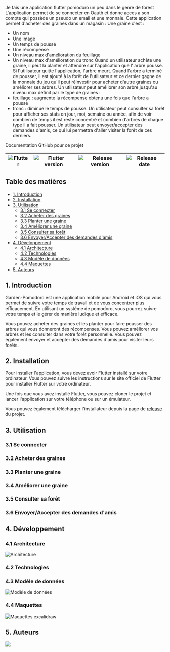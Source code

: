 Je fais une application flutter pomodoro un peu dans le genre de forest
L'application permet de se connecter en Oauth et donne accès à son compte qui possède un pseudo un
email et une monnaie.
Cette application permet d'acheter des graines dans un magasin :
Une graine c'est :

- Un nom
- Une image
- Un temps de pousse
- Une récompense
- Un niveau max d'amélioration du feuillage
- Un niveau max d'amélioration du tronc
  Quand un utilisateur achète une graine, il peut la planter et attendre sur l'application que l'
  arbre pousse.
  Si l'utilisateur quitte l'application, l'arbre meurt.
  Quand l'arbre a terminé de pousser, il est ajouté à la forêt de l'utilisateur et ce dernier gagne
  de la monnaie du jeu qu'il peut réinvestir pour acheter d'autre graines ou améliorer ses arbres.
  Un utilisateur peut améliorer son arbre jusqu'au niveau max définit par le type de graines :
- feuillage : augmente la récompense obtenu une fois que l'arbre a poussé
- tronc : diminue le temps de pousse.
  Un utilisateur peut consulter sa forêt pour afficher ses stats en jour, moi, semaine ou année,
  afin de voir combien de temps il est resté concentré et combien d'arbres de chaque type il a fait
  pousser.
  Un utilisateur peut envoyer/accepter des demandes d'amis, ce qui lui permettra d'aller visiter la
  forêt de ces derniers.

Documentation GitHub pour ce projet

| ![Flutter](https://img.shields.io/badge/Flutter-%2302569B.svg?style=for-the-badge&logo=Flutter&logoColor=white) | ![Flutter version](https://img.shields.io/badge/Flutter%20version-%3E%3D2.18.1%20%3C3.0.0-blueviolet?style=for-the-badge) | ![Release version](https://img.shields.io/github/v/release/jardin-pomodoro/dino-pomodoro?style=for-the-badge) | ![Release date](https://img.shields.io/github/release-date/jardin-pomodoro/flutter-pomodoro?style=for-the-badge) |
|-----------------------------------------------------------------------------------------------------------------|---------------------------------------------------------------------------------------------------------------------------|---------------------------------------------------------------------------------------------------------------|------------------------------------------------------------------------------------------------------------------|


## Table des matières

- [1. Introduction](#1-introduction)
- [2. Installation](#2-installation)
- [3. Utilisation](#3-utilisation)
    - [3.1 Se connecter](#31-se-connecter)
    - [3.2 Acheter des graines](#32-acheter-des-graines)
    - [3.3 Planter une graine](#33-planter-une-graine)
    - [3.4 Améliorer une graine](#34-améliorer-une-graine)
    - [3.5 Consulter sa forêt](#35-consulter-sa-foret)
    - [3.6 Envoyer/Accepter des demandes d'amis](#36-envoyeraccepter-des-demandes-damis)
- [4. Développement](#4-développement)
    - [4.1 Architecture](#41-architecture)
    - [4.2 Technologies](#42-technologies)
    - [4.3 Modèle de données](#43-modèle-de-données)
    - [4.4 Maquettes](#44-maquettes)
- [5. Auteurs](#5-auteurs)

## 1. Introduction

Garden-Pomodoro est une application mobile pour Android et iOS qui vous permet de suivre votre temps
de travail et de vous concentrer plus efficacement. En utilisant un système de pomodoro, vous
pourrez suivre votre temps et le gérer de manière ludique et efficace.

Vous pouvez acheter des graines et les planter pour faire pousser des arbres qui vous
donneront des récompenses. Vous pouvez améliorer vos arbres et les consulter dans votre forêt
personnelle. Vous pouvez également envoyer et accepter des demandes d'amis pour visiter leurs
forêts.

## 2. Installation

Pour installer l'application, vous devez avoir Flutter installé sur votre ordinateur. Vous pouvez
suivre les instructions sur le site officiel de Flutter pour installer Flutter sur votre ordinateur.

Une fois que vous avez installé Flutter, vous pouvez cloner le projet et lancer l'application sur
votre téléphone ou sur un émulateur.

Vous pouvez également télécharger l'installateur depuis la page
de [release](https://github.com/jardin-pomodoro/dino-pomodoro/releases) du projet.

## 3. Utilisation

### 3.1 Se connecter

### 3.2 Acheter des graines

### 3.3 Planter une graine

### 3.4 Améliorer une graine

### 3.5 Consulter sa forêt

### 3.6 Envoyer/Accepter des demandes d'amis

## 4. Développement

### 4.1 Architecture

![Architecture](./diagrams/architecture.png)

### 4.2 Technologies

### 4.3 Modèle de données

![Modèle de données](./diagrams/data.png)

### 4.4 Maquettes

![Maquettes excalidraw](./diagrams/Excalidraw%20pomodoro.png)

## 5. Auteurs

<a href="https://github.com/jardin-pomodoro/dino-pomodoro/graphs/contributors">
  <img src="https://contrib.rocks/image?repo=jardin-pomodoro/dino-pomodoro" />
</a>